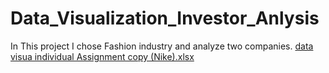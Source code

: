 # Data_Visualization_Investor_Anlysis
In This project I chose Fashion industry and analyze two companies.
[data visua individual Assignment copy (Nike).xlsx](https://github.com/Hussainsiraj/Data_Visualization_Investor_Anlysis/files/7698087/data.visua.individual.Assignment.copy.Nike.xlsx)
